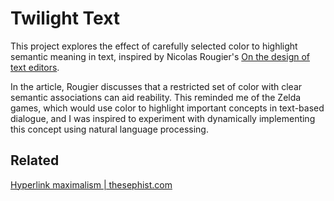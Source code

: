 # Twilight Text

This project explores the effect of carefully selected color to highlight
semantic meaning in text, inspired by Nicolas Rougier's [On the design of text
editors](https://arxiv.org/abs/2008.06030).

In the article, Rougier discusses that a restricted set of color with clear
semantic associations can aid reability. This reminded me of the Zelda games,
which would use color to highlight important concepts in text-based dialogue,
and I was inspired to experiment with dynamically implementing this concept
using natural language processing.

## Related

[Hyperlink maximalism | thesephist.com](https://thesephist.com/posts/hyperlink/)
